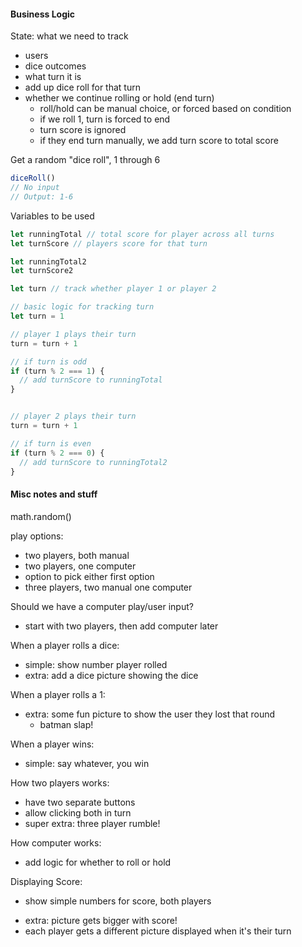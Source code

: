 
#### Business Logic

State: what we need to track
- users
- dice outcomes
- what turn it is
- add up dice roll for that turn
- whether we continue rolling or hold (end turn)
  - roll/hold can be manual choice, or forced based on condition
  - if we roll 1, turn is forced to end
  - turn score is ignored
  - if they end turn manually, we add turn score to total score

Get a random "dice roll", 1 through 6
```js
diceRoll()
// No input
// Output: 1-6
```

Variables to be used
```js
let runningTotal // total score for player across all turns
let turnScore // players score for that turn

let runningTotal2
let turnScore2

let turn // track whether player 1 or player 2
```

```js
// basic logic for tracking turn
let turn = 1

// player 1 plays their turn
turn = turn + 1

// if turn is odd
if (turn % 2 === 1) {
  // add turnScore to runningTotal
}


// player 2 plays their turn
turn = turn + 1

// if turn is even
if (turn % 2 === 0) {
  // add turnScore to runningTotal2
}

```

#### Misc notes and stuff


math.random()

play options:
  - two players, both manual
  - two players, one computer
  - option to pick either first option
  - three players, two manual one computer

Should we have a computer play/user input?
  - start with two players, then add computer later

When a player rolls a dice:
  - simple: show number player rolled
  - extra: add a dice picture showing the dice

When a player rolls a 1:
  - extra: some fun picture to show the user they lost that round
    - batman slap!

When a player wins:
  - simple: say whatever, you win

How two players works:
  - have two separate buttons
  - allow clicking both in turn
  - super extra: three player rumble!

How computer works:
  - add logic for whether to roll or hold

Displaying Score:
  - show simple numbers for score, both players
  * extra: picture gets bigger with score!
  * each player gets a different picture displayed when it's their turn